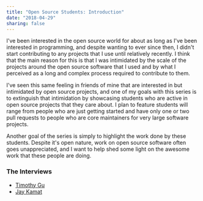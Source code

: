 ```yaml
---
title: "Open Source Students: Introduction"
date: "2018-04-29"
sharing: false
---
```


I've been interested in the open source world for about as long as I've been
interested in programming, and despite wanting to ever since then,
I didn't start contributing to any projects that I use until relatively
recently.
I think that the main reason for this is that I was intimidated by the scale
of the projects around the open source software that I used and by what I
perceived as a long and complex process required to contribute to them.

I've seen this same feeling in friends of mine that are interested in but
intimidated by open source projects,
and one of my goals with this series is to extinguish that intimidation by
showcasing students who are active in open source projects that they care about.
I plan to feature students will range from people who are just getting started
and have only one or two pull requests to people who are core maintainers for
very large software projects.

Another goal of the series is simply to highlight
the work done by these students.
Despite it's open nature,
work on open source software often goes unappreciated,
and I want to help shed some light on the awesome work that these people are
doing.

### The Interviews

- [Timothy Gu](/timothy-gu)
- [Jay Kamat](/jay-kamat)
